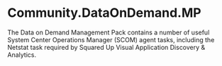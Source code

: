 # Community.DataOnDemand.MP
The Data on Demand Management Pack contains a number of useful System Center Operations Manager (SCOM) agent tasks, including the Netstat task required by Squared Up Visual Application Discovery &amp; Analytics.
